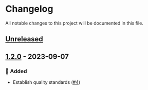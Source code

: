 # Changelog

All notable changes to this project will be documented in this file.

## [Unreleased](https://github.com/figuren-theater/ft-options/compare/1.2.0...HEAD)

## [1.2.0](https://github.com/figuren-theater/ft-options/compare/1.1.11...1.2.0) - 2023-09-07

### 🚀 Added

- Establish quality standards ([#4](https://github.com/figuren-theater/ft-options/pull/4))
